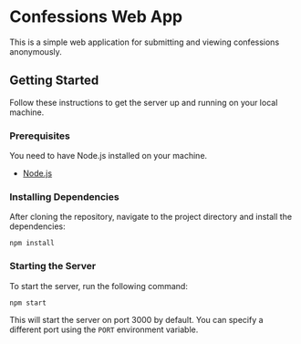 # Confessions Web App

This is a simple web application for submitting and viewing confessions anonymously.

## Getting Started

Follow these instructions to get the server up and running on your local machine.

### Prerequisites

You need to have Node.js installed on your machine.

- [Node.js](https://nodejs.org/en/)

### Installing Dependencies

After cloning the repository, navigate to the project directory and install the dependencies:
```
npm install
```

### Starting the Server

To start the server, run the following command:
```
npm start
```

This will start the server on port 3000 by default. You can specify a different port using the `PORT` environment variable.
